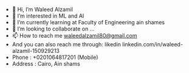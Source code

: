 - 👋 Hi, I’m Waleed Alzamil
- 👀 I’m interested in ML and AI
- 🌱 I’m currently learning at Faculty of Engineering ain shames
- 💞️ I’m looking to collaborate on ...
- 📫 How to reach me waleedalzamil80@gmail.com
- And you can also reach me through: likedin linkedin.com/in/waleed-alzamil-150929213
- Phone : +0201064817201 (Mobile)
- Address : Cairo, Ain shams
